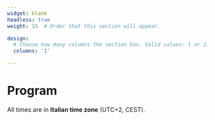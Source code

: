 ```yaml
---
widget: blank
headless: true
weight: 15  # Order that this section will appear.

design:
  # Choose how many columns the section has. Valid values: 1 or 2.
  columns: '1'

---
```

# Program
All times are in **Italian time zone** (UTC+2, CEST).

